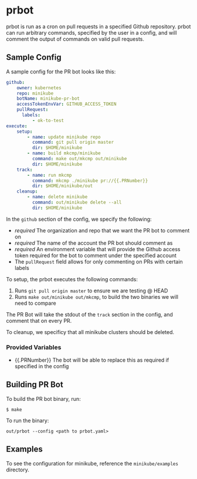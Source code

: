 # prbot

prbot is run as a cron on pull requests in a specified Github repository.
prbot can run arbitrary commands, specified by the user in a config, and will comment the output of commands on valid pull requests.

## Sample Config
A sample config for the PR bot looks like this:

```yaml
github:
    owner: kubernetes
    repo: minikube
    botName: minikube-pr-bot
    accessTokenEnvVar: GITHUB_ACCESS_TOKEN
    pullRequest:
      labels:
          - ok-to-test
execute:
    setup:
        - name: update minikube repo
          command: git pull origin master
          dir: $HOME/minikube
        - name: build mkcmp/minikube
          command: make out/mkcmp out/minikube
          dir: $HOME/minikube
    track:
        - name: run mkcmp
          command: mkcmp ./minikube pr://{{.PRNumber}}
          dir: $HOME/minikube/out
    cleanup:
        - name: delete minikube
          command: out/minikube delete --all
          dir: $HOME/minikube

```
In the `github` section of the config, we specify the following:
- *required* The organization and repo that we want the PR bot to comment on
- *required* The name of the account the PR bot should comment as
- *required* An environment variable that will provide the Github access token required for the bot to comment under the specified account
- The `pullRequest` field allows for only commenting on PRs with certain labels


To setup, the prbot executes the following commands:

1. Runs `git pull origin master` to ensure we are testing @ HEAD
1. Runs `make out/minikube out/mkcmp`, to build the two binaries we will need to compare

The PR Bot will take the stdout of the `track` section in the config, and comment that on every PR.

To cleanup, we specificy that all minikube clusters should be deleted.

### Provided Variables
- {{.PRNumber}} The bot will be able to replace this as required if specified in the config

## Building PR Bot
To build the PR bot binary, run:

```
$ make
```

To run the binary:

```
out/prbot --config <path to prbot.yaml>
```

## Examples
To see the configuration for minikube, reference the `minikube/examples` directory.
